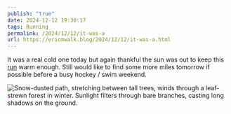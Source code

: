 ```yaml
---
publish: "true"
date: 2024-12-12 19:30:17
tags: Running
permalink: /2024/12/12/it-was-a
url: https://ericmwalk.blog/2024/12/12/it-was-a.html
---
```


It was a real cold one today but again thankful the sun was out to keep this [run](https://strava.com/activities/13103265544) warm enough. Still would like to find some more miles tomorrow if possible before a busy hockey / swim weekend.

![Snow-dusted path, stretching between tall trees, winds through a leaf-strewn forest in winter. Sunlight filters through bare branches, casting long shadows on the ground.](https://ericmwalk.blog/uploads/2024/img-1265.jpeg)